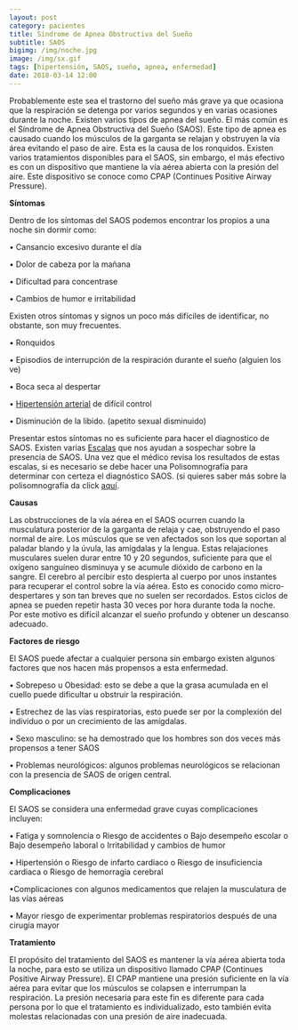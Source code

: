 ```yaml
---
layout: post
category: pacientes
title: Síndrome de Apnea Obstructiva del Sueño
subtitle: SAOS
bigimg: /img/noche.jpg
image: /img/sx.gif
tags: [hipertensión, SAOS, sueño, apnea, enfermedad]
date: 2018-03-14 12:00
---
```


Probablemente este sea el trastorno del sueño más grave ya que ocasiona que la respiración se detenga por varios segundos y en varias ocasiones durante la noche.
Existen varios tipos de apnea del sueño.  El más común es el Síndrome de Apnea Obstructiva del Sueño (SAOS). Este tipo de apnea es causado cuando los músculos de la garganta se relajan y obstruyen la vía área evitando el paso de aire. Esta es la causa de los ronquidos.
Existen varios tratamientos disponibles para el SAOS, sin embargo, el más efectivo es con un dispositivo que mantiene la vía aérea abierta con la presión del aire. Este dispositivo se conoce como CPAP (Continues Positive Airway Pressure).

**Síntomas**

Dentro de los síntomas del SAOS podemos encontrar los propios a una noche sin dormir como: 

•	Cansancio excesivo durante el día

•	Dolor de cabeza por la mañana

•	Dificultad para concentrase 

•	Cambios de humor e irritabilidad

Existen otros síntomas y signos un poco más difíciles de identificar, no obstante, son muy frecuentes. 

•	Ronquidos 

•	Episodios de interrupción de la respiración durante el sueño (alguien los ve)

•	Boca seca al despertar

•	[Hipertensión arterial]( https://cdsmexico.github.io/2018-03-09-sue%C3%B1o-y-coraz%C3%B3n/) de difícil control

•	Disminución de la libido. (apetito sexual disminuido) 

Presentar estos síntomas no es suficiente para hacer el diagnostico de SAOS. Existen varias [Escalas]( https://cdsmexico.github.io/x) 
que nos ayudan a sospechar sobre la presencia de SAOS. Una vez que el médico revisa los resultados de estas escalas, si es necesario se 
debe hacer una Polisomnografía para determinar con certeza el diagnóstico SAOS. (si quieres saber más sobre la polisomnografía da click [aquí](https://cdsmexico.github.io/2018-03-10-polis/).

**Causas**

Las obstrucciones de la vía aérea en el SAOS ocurren cuando la musculatura posterior de la garganta de relaja y cae, obstruyendo el paso normal de aire. Los músculos que se ven afectados son los que soportan al paladar blando y la úvula, las amígdalas y la lengua.
Estas relajaciones musculares suelen durar entre 10 y 20 segundos, suficiente para que el oxígeno sanguíneo disminuya y se acumule dióxido de carbono en la sangre. El cerebro al percibir esto despierta al cuerpo por unos instantes para recuperar el control sobre la vía aérea. Esto es conocido como micro-despertares y son tan breves que no suelen ser recordados. 
Estos ciclos de apnea se pueden repetir hasta 30 veces por hora durante toda la noche. Por este motivo es difícil alcanzar el sueño profundo y obtener un descanso adecuado.

**Factores de riesgo**

El SAOS puede afectar a cualquier persona sin embargo existen algunos factores que nos hacen más propensos a esta enfermedad. 

•	Sobrepeso u Obesidad: esto se debe a que la grasa acumulada en el cuello puede dificultar u obstruir la respiración. 

•	Estrechez de las vías respiratorias, esto puede ser por la complexión del individuo o por un crecimiento de las amígdalas.

•	Sexo masculino: se ha demostrado que los hombres son dos veces más propensos a tener SAOS

•	Problemas neurológicos: algunos problemas neurológicos se relacionan con la presencia de SAOS de origen central.

**Complicaciones**

El SAOS se considera una enfermedad grave cuyas complicaciones incluyen:

•	Fatiga y somnolencia 
    o	Riesgo de accidentes
    o	Bajo desempeño escolar
    o	Bajo desempeño laboral
    o	Irritabilidad y cambios de humor

•	Hipertensión 
    o	Riesgo de infarto cardiaco 
    o	Riesgo de insuficiencia cardiaca
    o	Riesgo de hemorragia cerebral

•Complicaciones con algunos medicamentos que relajen la musculatura de las vías aéreas 

•	Mayor riesgo de experimentar problemas respiratorios después de una cirugía mayor

**Tratamiento**

El propósito del tratamiento del SAOS es mantener la vía aérea abierta toda la noche, para esto se utiliza un dispositivo llamado CPAP (Continues Positive Airway Pressure). El CPAP mantiene una presión suficiente en la vía aérea para evitar que los músculos se colapsen e interrumpan la respiración. La presión necesaria para este fin es diferente para cada persona por lo que el tratamiento es individualizado, esto también evita molestas relacionadas con una presión de aire inadecuada. 



